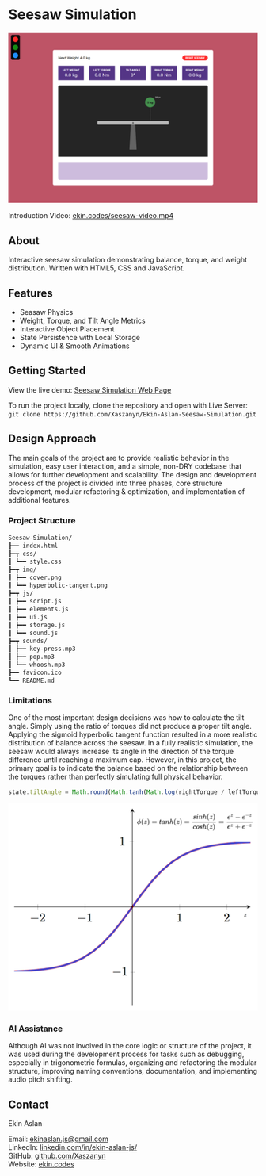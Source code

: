 # Seesaw Simulation

![Cover](./img/cover.png)

Introduction Video: [ekin.codes/seesaw-video.mp4](https://ekin.codes/seesaw-video.mp4)

## About

Interactive seesaw simulation demonstrating balance, torque, and weight distribution. Written with HTML5, CSS and JavaScript.

## Features

- Seasaw Physics
- Weight, Torque, and Tilt Angle Metrics
- Interactive Object Placement
- State Persistence with Local Storage
- Dynamic UI & Smooth Animations

## Getting Started

View the live demo: [Seesaw Simulation Web Page](https://xaszanyn.github.io/Ekin-Aslan-Seesaw-Simulation/)

To run the project locally, clone the repository and open with Live Server:<br />
`git clone https://github.com/Xaszanyn/Ekin-Aslan-Seesaw-Simulation.git`

## Design Approach

The main goals of the project are to provide realistic behavior in the simulation, easy user interaction, and a simple, non-DRY codebase that allows for further development and scalability. The design and development process of the project is divided into three phases, core structure development, modular refactoring & optimization, and implementation of additional features.

### Project Structure

```text
Seesaw-Simulation/
┣━━ index.html
┣━┳ css/
┃ ┗━━ style.css
┣━┳ img/
┃ ┣━━ cover.png
┃ ┗━━ hyperbolic-tangent.png
┣━┳ js/
┃ ┣━━ script.js
┃ ┣━━ elements.js
┃ ┣━━ ui.js
┃ ┣━━ storage.js
┃ ┗━━ sound.js
┣━┳ sounds/
┃ ┣━━ key-press.mp3
┃ ┣━━ pop.mp3
┃ ┗━━ whoosh.mp3
┣━━ favicon.ico
┗━━ README.md
```

### Limitations

One of the most important design decisions was how to calculate the tilt angle. Simply using the ratio of torques did not produce a proper tilt angle. Applying the sigmoid hyperbolic tangent function resulted in a more realistic distribution of balance across the seesaw. In a fully realistic simulation, the seesaw would always increase its angle in the direction of the torque difference until reaching a maximum cap. However, in this project, the primary goal is to indicate the balance based on the relationship between the torques rather than perfectly simulating full physical behavior.

```javascript
state.tiltAngle = Math.round(Math.tanh(Math.log(rightTorque / leftTorque)) * 30 * 100) / 100;
```

![Hyperbolic Tangent Graph](./img/hyperbolic-tangent.png)

### AI Assistance

Although AI was not involved in the core logic or structure of the project, it was used during the development process for tasks such as debugging, especially in trigonometric formulas, organizing and refactoring the modular structure, improving naming conventions, documentation, and implementing audio pitch shifting.

## Contact

Ekin Aslan

Email: [ekinaslan.js@gmail.com](mailto:ekinaslan.js@gmail.com)<br />
LinkedIn: [linkedin.com/in/ekin-aslan-js/](https://www.linkedin.com/in/ekin-aslan-js/)<br />
GitHub: [github.com/Xaszanyn](https://github.com/Xaszanyn)<br />
Website: [ekin.codes](https://ekin.codes)
